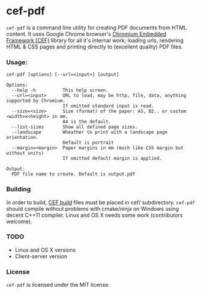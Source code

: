 # cef-pdf

`cef-pdf` is a command line utility for creating PDF documents from HTML content. It uses Google Chrome browser's [Chromium Embedded Framework (CEF)](https://bitbucket.org/chromiumembedded/cef/overview) library for all it's internal work; loading urls, rendering HTML & CSS pages and printing directly to (excellent quality) PDF files.

### Usage:

    cef-pdf [options] [--url=<input>] [output]

    Options:
      --help -h          This help screen.
      --url=<input>      URL to load, may be http, file, data, anything supported by Chromium.
                         If omitted standard input is read.
      --size=<size>      Size (format) of the paper: A3, B2.. or custom <width>x<height> in mm.
                         A4 is the default.
      --list-sizes       Show all defined page sizes.
      --landscape        Wheather to print with a landscape page orientation.
                         Default is portrait
      --margin=<margin>  Paper margins in mm (much like CSS margin but without units)
                         If omitted default margin is applied.

    Output:
      PDF file name to create. Default is output.pdf

### Building

In order to build, [CEF build](https://cefbuilds.com/) files must be placed in cef/ subdirectory. `cef-pdf` should compile without problems with cmake/ninja on Windows using decent C++11 compiler. Linux and OS X needs some work (contributors welcome).

### TODO

 - Linux and OS X versions
 - Client-server version

### License

`cef-pdf` is licensed under the MIT license.
